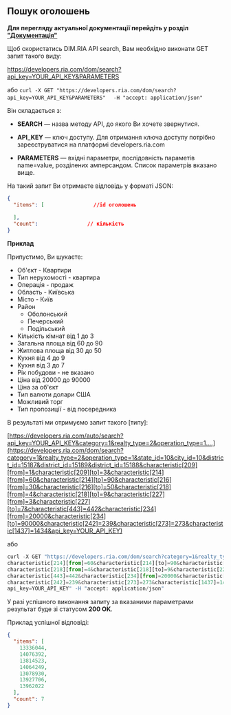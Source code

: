 ## Пошук оголошень

**Для перегляду актуальної документації перейдіть у розділ ["Документація"](https://developers.ria.com/docs/)**

Щоб скористатись DIM.RIA API search, Вам необхідно виконати GET запит такого виду:

https://developers.ria.com/dom/search?api_key=YOUR_API_KEY&PARAMETERS

або `curl -X GET "https://developers.ria.com/dom/search?api_key=YOUR_API_KEY&PARAMETERS"`
`  -H "accept: application/json"`

Він складається з:

 * **SEARCH** — назва методу API, до якого Ви хочете звернутися.

 * **API_KEY** — ключ доступу. Для отримання ключа доступу потрібно зареєструватися на платформі developers.ria.com 

 * **PARAMETERS** — вхідні параметри, послідовність параметів name=value, розділених амперсандом. Список параметрів вказано вище.

На такий запит Ви отримаєте відповідь у форматі JSON:

```json
{
  "items": [                //id оголошень
    
  ],
  "count":                // кількість
}
```


**Приклад**

Припустимо, Ви шукаєте:
* Об'єкт - Квартири
* Тип нерухомості - квартира
* Операція - продаж
* Область - Київська
* Місто - Київ
* Район
   * Оболонський
   * Печерський
   * Подільський
* Кількість кімнат від 1 до 3
* Загальна площа від 60 до 90
* Житлова площа від 30 до 50
* Кухня від 4 до 9
* Кухня від 3 до 7
* Рік побудови - не вказано
* Ціна від 20000 до 90000
* Ціна за об'єкт
* Тип валюти долари США
* Можливий торг
* Тип пропозиції - від посередника


В результаті ми отримуємо запит такого [типу]:

[https://developers.ria.com/auto/search?api_key=YOUR_API_KEY&category=1&realty_type=2&operation_type=1....](https://developers.ria.com/dom/search?category=1&realty_type=2&operation_type=1&state_id=10&city_id=10&district_id=15187&district_id=15189&district_id=15188&characteristic[209][from]=1&characteristic[209][to]=3&characteristic[214][from]=60&characteristic[214][to]=90&characteristic[216][from]=30&characteristic[216][to]=50&characteristic[218][from]=4&characteristic[218][to]=9&characteristic[227][from]=3&characteristic[227][to]=7&characteristic[443]=442&characteristic[234][from]=20000&characteristic[234][to]=90000&characteristic[242]=239&characteristic[273]=273&characteristic[1437]=1434&api_key=YOUR_API_KEY)

або 
````javascript
curl -X GET "https://developers.ria.com/dom/search?category=1&realty_type=2&operation_type=1&state_id=10&city_id=10&district_id=15187&district_id=15189&district_id=15188&characteristic[209][from]=1&characteristic[209][to]=3&
characteristic[214][from]=60&characteristic[214][to]=90&characteristic[216][from]=30&characteristic[216][to]=50&
characteristic[218][from]=4&characteristic[218][to]=9&characteristic[227][from]=3&characteristic[227][to]=7&
characteristic[443]=442&characteristic[234][from]=20000&characteristic[234][to]=90000&
characteristic[242]=239&characteristic[273]=273&characteristic[1437]=1434&
api_key=YOUR_API_KEY" -H "accept: application/json"
````
У разі успішного виконання запиту за вказаними параметрами результат буде зі статусом **200 OK**.

Приклад успішної відповіді:

```json
{
  "items": [
    13336044,
    14076392,
    13814523,
    14064249,
    13078930,
    13927706,
    13962022
  ],
  "count": 7
}
```
